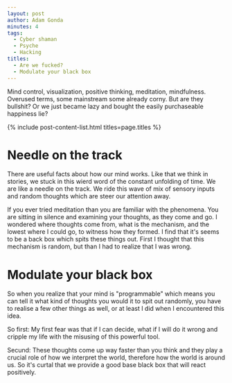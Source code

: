 ```yaml
---
layout: post
author: Adam Gonda
minutes: 4
tags:
  - Cyber shaman
  - Psyche
  - Hacking
titles:
  - Are we fucked?
  - Modulate your black box
---
```


Mind control, visualization, positive thinking, meditation, mindfulness.
Overused terms, some mainstream some already corny.
But are they bullshit?
Or we just became lazy and bought the easily purchaseable happiness lie?

{% include post-content-list.html titles=page.titles %}

# Needle on the track

There are useful facts about how our mind works. Like that we think in stories,
we stuck in this wierd word of the constant unfolding of time. We are like a needle on the track.
We ride this wave of mix of sensory inputs and random thoughts which are steer our attention
away.

If you ever tried meditation than you are familiar with the phenomena.
You are sitting in silence and examining your thoughts, as they come and go.
I wondered where thoughts come from, what is the mechanism, and the lowest
where I could go, to witness how they formed.
I find that it's seems to be a back box which spits these things out.
First I thought that this mechanism is random, but than I had to realize that I was wrong.

# Modulate your black box

So when you realize that your mind is "programmable" which means you can tell it what kind of
thoughts you would it to spit out randomly, you have to realise a few other things as well,
or at least I did when I encountered this idea.

So first: My first fear was that if I can decide, what if I will do it wrong
and cripple my life with the misusing of this powerful tool.

Secund: These thoughts come up way faster than you think and they play a crucial role
of how we interpret the world, therefore how the world is around us.
So it's curtal that we provide a good base black box that will react positively.


